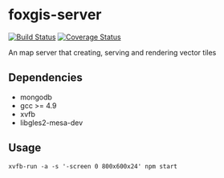 # foxgis-server

[![Build Status](https://travis-ci.org/jingsam/foxgis-server.svg?branch=master)](https://travis-ci.org/jingsam/foxgis-server) [![Coverage Status](https://coveralls.io/repos/github/jingsam/foxgis-server/badge.svg?branch=master)](https://coveralls.io/github/jingsam/foxgis-server?branch=master)

An map server that creating, serving and rendering vector tiles

## Dependencies
- mongodb
- gcc >= 4.9
- xvfb
- libgles2-mesa-dev

## Usage
```
xvfb-run -a -s '-screen 0 800x600x24' npm start
```
